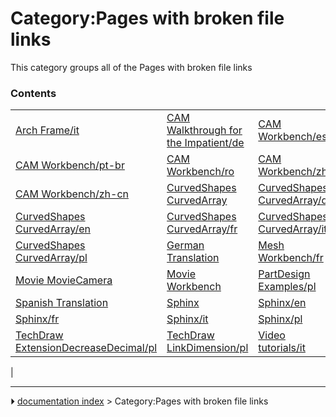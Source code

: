 # Category:Pages with broken file links
This category groups all of the Pages with broken file links

### Contents

|     |     |     |
| --- | --- | --- |
| [Arch Frame/it](Arch_Frame/it.md) | [CAM Walkthrough for the Impatient/de](CAM_Walkthrough_for_the_Impatient/de.md) | [CAM Workbench/es](CAM_Workbench/es.md) |
| [CAM Workbench/pt-br](CAM_Workbench/pt-br.md) | [CAM Workbench/ro](CAM_Workbench/ro.md) | [CAM Workbench/zh](CAM_Workbench/zh.md) |
| [CAM Workbench/zh-cn](CAM_Workbench/zh-cn.md) | [CurvedShapes CurvedArray](CurvedShapes_CurvedArray.md) | [CurvedShapes CurvedArray/de](CurvedShapes_CurvedArray/de.md) |
| [CurvedShapes CurvedArray/en](CurvedShapes_CurvedArray/en.md) | [CurvedShapes CurvedArray/fr](CurvedShapes_CurvedArray/fr.md) | [CurvedShapes CurvedArray/it](CurvedShapes_CurvedArray/it.md) |
| [CurvedShapes CurvedArray/pl](CurvedShapes_CurvedArray/pl.md) | [German Translation](German_Translation.md) | [Mesh Workbench/fr](Mesh_Workbench/fr.md) |
| [Movie MovieCamera](Movie_MovieCamera.md) | [Movie Workbench](Movie_Workbench.md) | [PartDesign Examples/pl](PartDesign_Examples/pl.md) |
| [Spanish Translation](Spanish_Translation.md) | [Sphinx](Sphinx.md) | [Sphinx/en](Sphinx/en.md) |
| [Sphinx/fr](Sphinx/fr.md) | [Sphinx/it](Sphinx/it.md) | [Sphinx/pl](Sphinx/pl.md) |
| [TechDraw ExtensionDecreaseDecimal/pl](TechDraw_ExtensionDecreaseDecimal/pl.md) | [TechDraw LinkDimension/pl](TechDraw_LinkDimension/pl.md) | [Video tutorials/it](Video_tutorials/it.md) |
|



---
⏵ [documentation index](../README.md) > Category:Pages with broken file links
